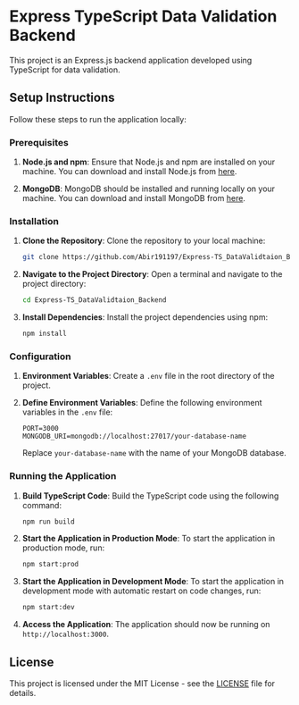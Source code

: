 # Express TypeScript Data Validation Backend

This project is an Express.js backend application developed using TypeScript for data validation.

## Setup Instructions

Follow these steps to run the application locally:

### Prerequisites

1. **Node.js and npm**: Ensure that Node.js and npm are installed on your machine. You can download and install Node.js from [here](https://nodejs.org/).

2. **MongoDB**: MongoDB should be installed and running locally on your machine. You can download and install MongoDB from [here](https://www.mongodb.com/try/download/community).

### Installation

1. **Clone the Repository**: Clone the repository to your local machine:

    ```bash
    git clone https://github.com/Abir191197/Express-TS_DataValidtaion_Backend.git
    ```

2. **Navigate to the Project Directory**: Open a terminal and navigate to the project directory:

    ```bash
    cd Express-TS_DataValidtaion_Backend
    ```

3. **Install Dependencies**: Install the project dependencies using npm:

    ```bash
    npm install
    ```

### Configuration

1. **Environment Variables**: Create a `.env` file in the root directory of the project.

2. **Define Environment Variables**: Define the following environment variables in the `.env` file:

    ```plaintext
    PORT=3000
    MONGODB_URI=mongodb://localhost:27017/your-database-name
    ```

    Replace `your-database-name` with the name of your MongoDB database.

### Running the Application

1. **Build TypeScript Code**: Build the TypeScript code using the following command:

    ```bash
    npm run build
    ```

2. **Start the Application in Production Mode**: To start the application in production mode, run:

    ```bash
    npm start:prod
    ```

3. **Start the Application in Development Mode**: To start the application in development mode with automatic restart on code changes, run:

    ```bash
    npm start:dev
    ```

4. **Access the Application**: The application should now be running on `http://localhost:3000`.

## License

This project is licensed under the MIT License - see the [LICENSE](LICENSE) file for details.
